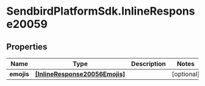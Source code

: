 # SendbirdPlatformSdk.InlineResponse20059

## Properties

Name | Type | Description | Notes
------------ | ------------- | ------------- | -------------
**emojis** | [**[InlineResponse20056Emojis]**](InlineResponse20056Emojis.md) |  | [optional] 


